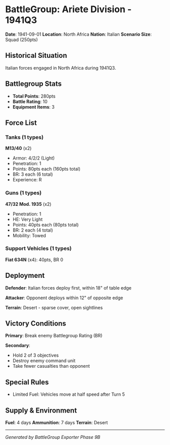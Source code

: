 # BattleGroup: Ariete Division - 1941Q3

**Date**: 1941-09-01
**Location**: North Africa
**Nation**: Italian
**Scenario Size**: Squad (250pts)

## Historical Situation

Italian forces engaged in North Africa during 1941Q3.

## Battlegroup Stats

- **Total Points**: 280pts
- **Battle Rating**: 10
- **Equipment Items**: 3

## Force List

### Tanks (1 types)

**M13/40** (x2)
- Armor: 4/2/2 (Light)
- Penetration: 1
- Points: 80pts each (160pts total)
- BR: 3 each (6 total)
- Experience: R

### Guns (1 types)

**47/32 Mod. 1935** (x2)
- Penetration: 1
- HE: Very Light
- Points: 40pts each (80pts total)
- BR: 2 each (4 total)
- Mobility: Towed

### Support Vehicles (1 types)

**Fiat 634N** (x4): 40pts, BR 0

## Deployment

**Defender**: Italian forces deploy first, within 18" of table edge

**Attacker**: Opponent deploys within 12" of opposite edge

**Terrain**: Desert - sparse cover, open sightlines

## Victory Conditions

**Primary**: Break enemy Battlegroup Rating (BR)

**Secondary**:
- Hold 2 of 3 objectives
- Destroy enemy command unit
- Take fewer casualties than opponent

## Special Rules

- Limited Fuel: Vehicles move at half speed after Turn 5

## Supply & Environment

**Fuel**: 4 days
**Ammunition**: 7 days
**Terrain**: Desert

---

*Generated by BattleGroup Exporter Phase 9B*
